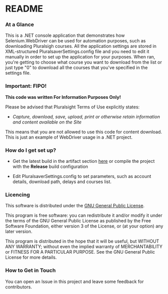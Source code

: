 # README #

### At a Glance ###

This is a .NET console application that demonstrates how Selenium.WebDriver can be used for automation purposes, such as downloading Pluralsigh courses.
All the application settings are stored in XML-structured PluralsaverSettings.config file and you need to edit it manually in order to set up the application for your purposes.
When ran, you're getting to choose what course you want to download from the list or just type "0" to download all the courses that you've specified in the settings file.

### Important: FIPO! ###

**This code was written For Information Purposes Only!**

Please be advised that Pluralsight Terms of Use explicitly states:

* *Capture, download, save, upload, print or otherwise retain information and content available on the Site*

This means that you are not allowed to use this code for content download. This is just an example of WebDriver usage in a .NET project.

### How do I get set up? ###

* Get the latest build in the artifact section [here](http://teamcity.alexmaslov.net/viewType.html?buildTypeId=Release) or compile the project with the **Release** build configuration

* Edit PluralsaverSettings.config to set parameters, such as account details, download path, delays and courses list.

### Licencing ###

This software is distributed under the [GNU General Public License](http://www.gnu.org/copyleft/gpl.html).

This program is free software: you can redistribute it and/or modify it under the terms of the GNU General Public License as published by the Free Software Foundation, either version 3 of the License, or (at your option) any later version. 

This program is distributed in the hope that it will be useful, but WITHOUT ANY WARRANTY; without even the implied warranty of MERCHANTABILITY or FITNESS FOR A PARTICULAR PURPOSE. See the GNU General Public License for more details.

### How to Get in Touch ###

You can open an Issue in this project and leave some feedback for contributors.